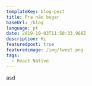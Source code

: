 ```yaml
---
templateKey: blog-post
title: Pra não bugar
baseUrl: /blog
language: pt
date: 2019-10-03T11:50:33.966Z
description: Hi
featuredpost: true
featuredimage: /img/tweet.png
tags:
  - React Native
---
```

asd
